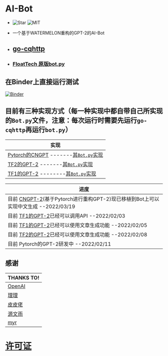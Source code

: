 # AI-Bot
- ![Star](https://img.shields.io/github/stars/FloatTech/AI-Bot)  ![MIT](https://img.shields.io/github/license/FloatTech/AI-Bot)



- 一个基于WATERMELON重构的GPT-2的AI-Bot
- ## [go-cqhttp](https://github.com/Mrs4s/go-cqhttp/releases)
- ### [FloatTech 原版bot.py](https://github.com/floattech/AI-Bot/bot.py)


## 在Binder上直接运行测试
[![Binder](https://mybinder.org/badge_logo.svg)](https://mybinder.org/v2/gh/FloatTech/AI-Bot/HEAD)
## 目前有三种实现方式（每一种实现中都自带自己所实现的```Bot.py```文件，注意：每次运行时需要先运行```go-cqhttp```再运行```bot.py```）
|实现
|---------------------------------------------------
| [Pytorch的CNGPT](https://github.com/StarxSky/GPT-2/tree/main/CNGPT) -------[其```Bot.py```实现](https://github.com/FloatTech/AI-Bot/blob/main/CNGPT/bot.py)|
| [TF2的GPT-2](https://github.com/FloatTech/AI-Bot/tree/main/TF2_GPT-2) -------[其```Bot.py```实现](https://github.com/FloatTech/AI-Bot/blob/main/TF2_GPT-2/bot.py)
| [TF1的GPT-2](https://github.com/FloatTech/AI-Bot/tree/main/TF1_GPT-2) --------[其```Bot.py```实现](https://github.com/FloatTech/AI-Bot/tree/main/TF1_GPT-2/src/bot.py)|

  



|进度
|----------------------
| 目前 [CNGPT-2](https://github.com/StarxSky/GPT-2/tree/main/CNGPT)(基于Pytorch进行重构GPT-2)现已移植到Bot上可以实现中文生成 --2022/03/19
| 目前 [TF1的GPT-2](https://github.com/FloatTech/AI-Bot/tree/main/TF1_GPT-2)已经可以调用API --2022/02/03
| 目前 [TF1的GPT-2](https://github.com/FloatTech/AI-Bot/tree/main/TF1_GPT-2)已经可以使用文章生成功能 --2022/02/05
| 目前 [TF2的GPT-2](https://github.com/FloatTech/AI-Bot/tree/main/TF2_GPT-2)已经可以使用文章生成功能 --2022/02/08
| 目前 Pytorch的GPT-2研发中 --2022/02/11

## 感谢
|THANKS TO!
|-----------
| [OpenAI](https://github.com/openai/gpt-2)
| [理理](https://github.com/Yiwen-Chan)
| [皮皮佬](https://github.com/DawnNights)
| [源文雨](https://github.com/fumiama)
| [myr](https://github.com/MayuriNFC)
# [许可证](https://github.com/FloatTech/AI-Bot/blob/main/LICENSE)





